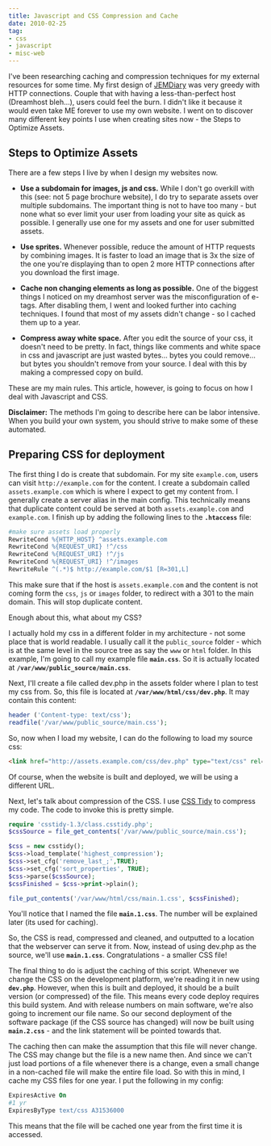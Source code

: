 ```yaml
---
title: Javascript and CSS Compression and Cache
date: 2010-02-25
tag:
- css
- javascript
- misc-web
---
```

I've been researching caching and compression techniques for my external resources for some time.  My first design of [JEMDiary](http://jemdiary.com) was very greedy with HTTP connections.  Couple that with having a less-than-perfect host (Dreamhost bleh...), users could feel the burn.  I didn't like it because it would even take ME forever to use my own website.  I went on to discover many different key points I use when creating sites now - the Steps to Optimize Assets.

<!--more-->

## Steps to Optimize Assets

There are a few steps I live by when I design my websites now.

  * **Use a subdomain for images, js and css.**  While I don't go overkill with this (see: not 5 page brochure website), I do try to separate assets over multiple subdomains.  The important thing is not to have too many - but none what so ever limit your user from loading your site as quick as possible.  I generally use one for my assets and one for user submitted assets.

  * **Use sprites.** Whenever possible, reduce the amount of HTTP requests by combining images.  It is faster to load an image that is 3x the size of the one you're displaying than to open 2 more HTTP connections after you download the first image.

  * **Cache non changing elements as long as possible.**  One of the biggest things I noticed on my dreamhost server was the misconfiguration of e-tags.  After disabling them, I went and looked further into caching techniques.  I found that most of my assets didn't change - so I cached them up to a year.

  * **Compress away white space.**  After you edit the source of your css, it doesn't need to be pretty.  In fact, things like comments and white space in css and javascript are just wasted bytes... bytes you could remove... but bytes you shouldn't remove from your source.  I deal with this by making a compressed copy on build.

These are my main rules.  This article, however, is going to focus on how I deal with Javascript and CSS.

**Disclaimer:** The methods I'm going to describe here can be labor intensive.  When you build your own system, you should strive to make some of these automated.

## Preparing CSS for deployment

The first thing I do is create that subdomain.  For my site `example.com`, users can visit `http://example.com` for the content.  I create a subdomain called `assets.example.com` which is where I expect to get my content from.  I generally create a server alias in the main config.  This technically means that duplicate content could be served at both `assets.example.com` and `example.com`.  I finish up by adding the following lines to the **`.htaccess`** file:
    
```apache
#make sure assets load properly
RewriteCond %{HTTP_HOST} ^assets.example.com
RewriteCond %{REQUEST_URI} !^/css
RewriteCond %{REQUEST_URI} !^/js
RewriteCond %{REQUEST_URI} !^/images
RewriteRule ^(.*)$ http://example.com/$1 [R=301,L]
```

This make sure that if the host is `assets.example.com` and the content is not coming form the `css`, `js` or `images` folder, to redirect with a 301 to the main domain.  This will stop duplicate content.

Enough about this, what about my CSS?

I actually hold my css in a different folder in my architecture - not some place that is world readable.  I usually call it the `public_source` folder - which is at the same level in the source tree as say the `www` or `html` folder.  In this example, I'm going to call my example file **`main.css`**.  So it is actually located at **`/var/www/public_source/main.css`**.

Next, I'll create a file called dev.php in the assets folder where I plan to test my css from.  So, this file is located at **`/var/www/html/css/dev.php`**.  It may contain this content:

```php
header ('Content-type: text/css');
readfile('/var/www/public_source/main.css');
```

So, now when I load my website, I can do the following to load my source css:

```html
<link href="http://assets.example.com/css/dev.php" type="text/css" rel="stylesheet"></link>
```

Of course, when the website is built and deployed, we will be using a different URL.

Next, let's talk about compression of the CSS.  I use [CSS Tidy](http://csstidy.sourceforge.net/) to compress my code.  The code to invoke this is pretty simple.

```php
require 'csstidy-1.3/class.csstidy.php';
$cssSource = file_get_contents('/var/www/public_source/main.css');

$css = new csstidy();
$css->load_template('highest_compression');
$css->set_cfg('remove_last_;',TRUE);
$css->set_cfg('sort_properties', TRUE);
$css->parse($cssSource);
$cssFinished = $css->print->plain();

file_put_contents('/var/www/html/css/main.1.css', $cssFinished);
```

You'll notice that I named the file **`main.1.css`**.  The number will be explained later (its used for caching).

So, the CSS is read, compressed and cleaned, and outputted to a location that the webserver can serve it from.  Now, instead of using dev.php as the source, we'll use **`main.1.css`**.  Congratulations - a smaller CSS file!

The final thing to do is adjust the caching of this script.  Whenever we change the CSS on the development platform, we're reading it in new using **`dev.php`**.  However, when this is built and deployed, it should be a built version (or compressed) of the file.  This means every code deploy requires this build system.  And with release numbers on main software, we're also going to increment our file name.  So our second deployment of the software package (if the CSS source has changed) will now be built using **`main.2.css`** - and the link statement will be pointed towards that.

The caching then can make the assumption that this file will never change.  The CSS may change but the file is a new name then.  And since we can't just load portions of a file whenever there is a change, even a small change in a non-cached file will make the entire file load.  So with this in mind, I cache my CSS files for one year.  I put the following in my config:
    
```apache
ExpiresActive On
#1 yr
ExpiresByType text/css A31536000
```

This means that the file will be cached one year from the first time it is accessed.
